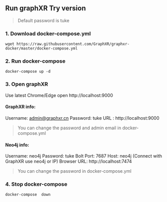 ## Run graphXR Try version
> Default password is tuke
### 1. Download docker-compose.yml

```
wget https://raw.githubusercontent.com/GraphXR/graphxr-docker/master/docker-compose.yml
```

### 2. Run docker-compose

```
docker-compose up -d
```

### 3. Open graphXR
Use latest Chrome/Edge open http://localhost:9000

#### GraphXR info:

Username: admin@graphxr.cn
Password: tuke
URL : http://localhost:9000

> You can change the password and admin email in docker-compose.yml

#### Neo4j info:

Username: neo4j
Password: tuke
Bolt Port: 7687
Host: neo4j  (Connect with GraphXR use neo4j or IP)
Browser URL: http://localhost:7474

> You can change the password in docker-compose.yml

### 4. Stop docker-compose

```
docker-compose  down
```